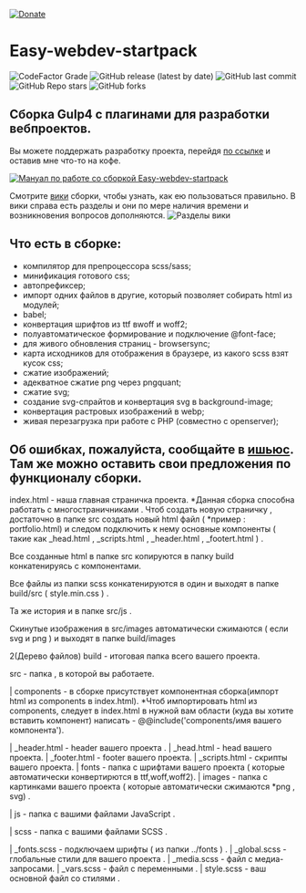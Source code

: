 [![Donate](https://img.shields.io/badge/donate-dyaka.com-red?style=plastic)](https://css_notes.dyaka.com/startpack)

# Easy-webdev-startpack

![CodeFactor Grade](https://img.shields.io/codefactor/grade/github/budfy/easy-webdev-startpack?style=plastic) ![GitHub release (latest by date)](https://img.shields.io/github/v/release/budfy/Easy-webdev-startpack?style=plastic) ![GitHub last commit](https://img.shields.io/github/last-commit/budfy/easy-webdev-startpack?style=plastic) ![GitHub Repo stars](https://img.shields.io/github/stars/budfy/Easy-webdev-startpack?style=plastic) ![GitHub forks](https://img.shields.io/github/forks/budfy/Easy-webdev-startpack?style=plastic)

## Сборка Gulp4 с плагинами для разработки вебпроектов.

Вы можете поддержать разработку проекта, перейдя [по ссылке](https://css_notes.diaka.ua/startpack) и оставив мне что-то на кофе.

[![Мануал по работе со сборкой Easy-webdev-startpack](http://joxi.ru/GrqlnQoCRGvenA.png)](http://www.youtube.com/watch?v=_j38UEpskPU "Мануал по работе со сборкой Easy-webdev-startpack")

Смотрите [вики](https://github.com/budfy/Easy-webdev-startpack/wiki) сборки, чтобы узнать, как ею пользоваться правильно. В вики справа есть разделы и они по мере наличия времени и возникновения вопросов дополняются.
![Разделы вики](http://dl3.joxi.net/drive/2020/05/30/0024/1564/1599004/04/b9d9794244.png)

## Что есть в сборке:

- компилятор для препроцессора scss/sass;
- минификация готового css;
- автопрефиксер;
- импорт одних файлов в другие, который позволяет собирать html из модулей;
- babel;
- конвертация шрифтов из ttf вwoff и woff2;
- полуавтоматическое формирование и подключение @font-face;
- для живого обновления страниц - browsersync;
- карта исходников для отображения в браузере, из какого scss взят кусок css;
- сжатие изображений;
- адекватное сжатие png через pngquant;
- сжатие svg;
- создание svg-спрайтов и конвертация svg в background-image;
- конвертация растровых изображений в webp;
- живая перезагрузка при работе с PHP (совместно с openserver);

## Об ошибках, пожалуйста, сообщайте в [ишьюс](https://github.com/budfy/Easy-webdev-startpack/issues). Там же можно оставить свои предложения по функционалу сборки.

index.html - наша главная страничка проекта.
*Данная сборка способна работать с многостраничниками . Чтоб создать новую страничку , достаточно в папке src создать новый html файл ( *пример : portfolio.html) и следом подключить к нему основные компоненты ( такие как _head.html , _scripts.html , _header.html , _footert.html ) .

Все созданные html в папке src копируются в папку build конкатенируясь с компонентами.

Все файлы из папки scss конкатенируются в один и выходят в папке build/src ( style.min.css ) .

Та же история и в папке src/js .

Скинутые изображения в src/images автоматически сжимаются ( если svg и png ) и выходят в папке build/images

2(Дерево файлов)
build - итоговая папка всего вашего проекта.

src - папка , в которой вы работаете.

| components - в сборке присутствует компонентная сборка(импорт html из components в index.html).
*Чтоб импортировать html из components, следует в index.html в нужной вам области (куда вы хотите вставить компонент) написать - @@include('components/имя вашего компонента').

| _header.html - header вашего проекта .
| _head.html - head вашего проекта.
| _footer.html - footer вашего проекта.
| _scripts.html - скрипты вашего проекта.
| fonts - папка с шрифтами вашего проекта ( которые автоматически конвертирются в ttf,woff,woff2).
| images - папка с картинками вашего проекта ( которые автоматически сжимаются *png , svg) .

| js - папка с вашими файлами JavaScript .

| scss - папка с вашими файлами SCSS .

| _fonts.scss - подключаем шрифты ( из папки ../fonts ) .
| _global.scss - глобальные стили для вашего проекта .
| _media.scss - файл с медиа-запросами.
| _vars.scss - файл с переменными .
| style.scss - ваш основной файл со стилями .
